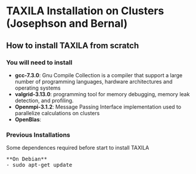 # TAXILA Installation on Clusters (Josephson and Bernal)
## How to install TAXILA from scratch

### You will need to install 

- **gcc-7.3.0**: Gnu Compile Collection is a compiler that support a large number of programming languages, hardware architectures and operating systems
- **valgrid-3.13.0**: programming tool for memory debugging, memory leak detection, and profiling.
- **Openmpi-3.1.2**: Message Passing Interface implementation used to parallelize calculations on clusters 
- **OpenBlas**: 

### Previous Installations 

Some dependences required before start to install TAXILA

<pre>
**On Debian**
- sudo apt-get update
</pre>

